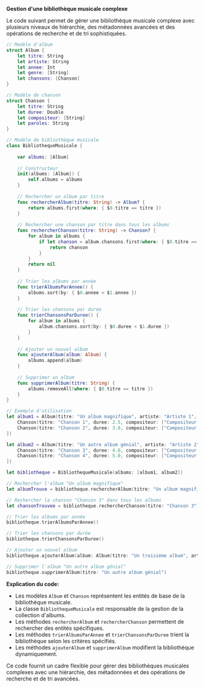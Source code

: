 **Gestion d'une bibliothèque musicale complexe**

Le code suivant permet de gérer une bibliothèque musicale complexe avec plusieurs niveaux de hiérarchie, des métadonnées avancées et des opérations de recherche et de tri sophistiquées.

```swift
// Modèle d'album
struct Album {
    let titre: String
    let artiste: String
    let annee: Int
    let genre: [String]
    let chansons: [Chanson]
}

// Modèle de chanson
struct Chanson {
    let titre: String
    let duree: Double
    let compositeur: [String]
    let paroles: String
}

// Modèle de bibliothèque musicale
class BibliothequeMusicale {
    
    var albums: [Album]
    
    // Constructeur
    init(albums: [Album]) {
        self.albums = albums
    }
    
    // Rechercher un album par titre
    func rechercherAlbum(titre: String) -> Album? {
        return albums.first(where: { $0.titre == titre })
    }
    
    // Rechercher une chanson par titre dans tous les albums
    func rechercherChanson(titre: String) -> Chanson? {
        for album in albums {
            if let chanson = album.chansons.first(where: { $0.titre == titre }) {
                return chanson
            }
        }
        return nil
    }
    
    // Trier les albums par année
    func trierAlbumsParAnnee() {
        albums.sort(by: { $0.annee < $1.annee })
    }
    
    // Trier les chansons par durée
    func trierChansonsParDuree() {
        for album in albums {
            album.chansons.sort(by: { $0.duree < $1.duree })
        }
    }
    
    // Ajouter un nouvel album
    func ajouterAlbum(album: Album) {
        albums.append(album)
    }
    
    // Supprimer un album
    func supprimerAlbum(titre: String) {
        albums.removeAll(where: { $0.titre == titre })
    }
}

// Exemple d'utilisation
let album1 = Album(titre: "Un album magnifique", artiste: "Artiste 1", annee: 2020, genre: ["Pop", "Rock"], chansons: [
    Chanson(titre: "Chanson 1", duree: 2.5, compositeur: ["Compositeur 1"], paroles: "Paroles de la chanson 1"),
    Chanson(titre: "Chanson 2", duree: 3.0, compositeur: ["Compositeur 1", "Compositeur 2"], paroles: "Paroles de la chanson 2")
])

let album2 = Album(titre: "Un autre album génial", artiste: "Artiste 2", annee: 2021, genre: ["Jazz", "Blues"], chansons: [
    Chanson(titre: "Chanson 3", duree: 4.0, compositeur: ["Compositeur 3"], paroles: "Paroles de la chanson 3"),
    Chanson(titre: "Chanson 4", duree: 5.0, compositeur: ["Compositeur 3", "Compositeur 4"], paroles: "Paroles de la chanson 4")
])

let bibliotheque = BibliothequeMusicale(albums: [album1, album2])

// Rechercher l'album "Un album magnifique"
let albumTrouve = bibliotheque.rechercherAlbum(titre: "Un album magnifique")

// Rechercher la chanson "Chanson 3" dans tous les albums
let chansonTrouvee = bibliotheque.rechercherChanson(titre: "Chanson 3")

// Trier les albums par année
bibliotheque.trierAlbumsParAnnee()

// Trier les chansons par durée
bibliotheque.trierChansonsParDuree()

// Ajouter un nouvel album
bibliotheque.ajouterAlbum(album: Album(titre: "Un troisième album", artiste: "Artiste 3", annee: 2022, genre: ["Classique", "Orchestral"], chansons: []))

// Supprimer l'album "Un autre album génial"
bibliotheque.supprimerAlbum(titre: "Un autre album génial")
```

**Explication du code:**

* Les modèles `Album` et `Chanson` représentent les entités de base de la bibliothèque musicale.
* La classe `BibliothequeMusicale` est responsable de la gestion de la collection d'albums.
* Les méthodes `rechercherAlbum` et `rechercherChanson` permettent de rechercher des entités spécifiques.
* Les méthodes `trierAlbumsParAnnee` et `trierChansonsParDuree` trient la bibliothèque selon les critères spécifiés.
* Les méthodes `ajouterAlbum` et `supprimerAlbum` modifient la bibliothèque dynamiquement.

Ce code fournit un cadre flexible pour gérer des bibliothèques musicales complexes avec une hiérarchie, des métadonnées et des opérations de recherche et de tri avancées.
